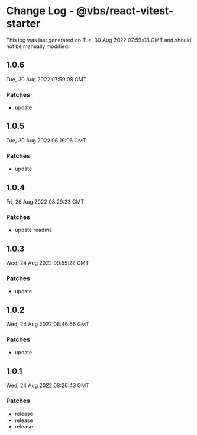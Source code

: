 # Change Log - @vbs/react-vitest-starter

This log was last generated on Tue, 30 Aug 2022 07:59:08 GMT and should not be manually modified.

## 1.0.6
Tue, 30 Aug 2022 07:59:08 GMT

### Patches

- update

## 1.0.5
Tue, 30 Aug 2022 06:19:06 GMT

### Patches

- update

## 1.0.4
Fri, 26 Aug 2022 08:29:23 GMT

### Patches

- update readme

## 1.0.3
Wed, 24 Aug 2022 09:55:22 GMT

### Patches

- update

## 1.0.2
Wed, 24 Aug 2022 08:46:56 GMT

### Patches

- update

## 1.0.1
Wed, 24 Aug 2022 08:26:43 GMT

### Patches

- release
- release
- release

